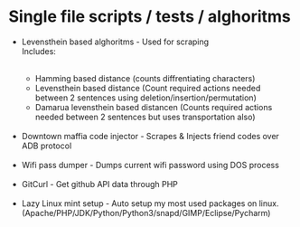 <h1>  Single file scripts / tests / alghoritms</h1>

<ul>
  <li>Levensthein based alghoritms - Used for scraping<br>Includes: </li>
  <br>
  <ul>
    <li>Hamming based distance (counts diffrentiating characters)</li>
    <li>Levensthein based distance (Count required actions needed between 2 sentences using deletion/insertion/permutation)</li>
    <li>Damarua levensthein based distancen (Counts required actions needed between 2 sentences but uses transportation also)</li>
  </ul>
  <br>
  <li>Downtown maffia code injector - Scrapes & Injects friend codes over ADB protocol</li>
  <br>
  <li>Wifi pass dumper - Dumps current wifi password using DOS process</li>
  <br>
  <li>GitCurl - Get github API data through PHP</li>
  <br>
  <li>Lazy Linux mint setup - Auto setup my most used packages on linux. (Apache/PHP/JDK/Python/Python3/snapd/GIMP/Eclipse/Pycharm)</li>
 </ul>
   
